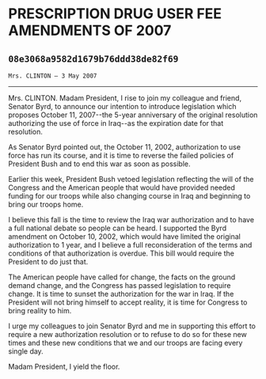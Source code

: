 # PRESCRIPTION DRUG USER FEE AMENDMENTS OF 2007
## `08e3068a9582d1679b76ddd38de82f69`
`Mrs. CLINTON — 3 May 2007`

---


Mrs. CLINTON. Madam President, I rise to join my colleague and 
friend, Senator Byrd, to announce our intention to introduce 
legislation which proposes October 11, 2007--the 5-year anniversary of 
the original resolution authorizing the use of force in Iraq--as the 
expiration date for that resolution.

As Senator Byrd pointed out, the October 11, 2002, authorization to 
use force has run its course, and it is time to reverse the failed 
policies of President Bush and to end this war as soon as possible.

Earlier this week, President Bush vetoed legislation reflecting the 
will of the Congress and the American people that would have provided 
needed funding for our troops while also changing course in Iraq and 
beginning to bring our troops home.

I believe this fall is the time to review the Iraq war authorization 
and to have a full national debate so people can be heard. I supported 
the Byrd amendment on October 10, 2002, which would have limited the 
original authorization to 1 year, and I believe a full reconsideration 
of the terms and conditions of that authorization is overdue. This bill 
would require the President to do just that.

The American people have called for change, the facts on the ground 
demand change, and the Congress has passed legislation to require 
change. It is time to sunset the authorization for the war in Iraq. If 
the President will not bring himself to accept reality, it is time for 
Congress to bring reality to him.

I urge my colleagues to join Senator Byrd and me in supporting this 
effort to require a new authorization resolution or to refuse to do so 
for these new times and these new conditions that we and our troops are 
facing every single day.

Madam President, I yield the floor.